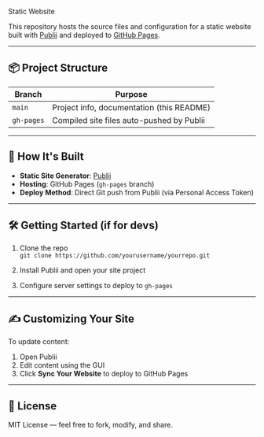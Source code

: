 Static Website

This repository hosts the source files and configuration for a static website built with [Publii](https://getpublii.com/) and deployed to [GitHub Pages](https://pages.github.com/).


---

## 📦 Project Structure

| Branch | Purpose |
|--------|---------|
| `main` | Project info, documentation (this README) |
| `gh-pages` | Compiled site files auto-pushed by Publii |

---

## 🚀 How It's Built

- **Static Site Generator**: [Publii](https://getpublii.com/)
- **Hosting**: GitHub Pages (`gh-pages` branch)
- **Deploy Method**: Direct Git push from Publii (via Personal Access Token)

---

## 🛠️ Getting Started (if for devs)

1. Clone the repo  
   `git clone https://github.com/yourusername/yourrepo.git`

2. Install Publii and open your site project

3. Configure server settings to deploy to `gh-pages`

---

## ✍️ Customizing Your Site

To update content:

1. Open Publii  
2. Edit content using the GUI  
3. Click **Sync Your Website** to deploy to GitHub Pages

---

## 📄 License

MIT License — feel free to fork, modify, and share.
